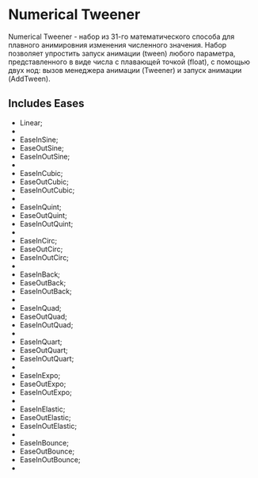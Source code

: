 # Numerical Tweener

Numerical Tweener - набор из 31-го математического способа для плавного анимировния изменения численного значения. Набор позволяет упростить запуск анимации (tween) любого параметра, представленного в виде числа с плавающей точкой (float), с помощью двух нод: вызов менеджера анимации (Tweener) и запуск анимации (AddTween).

## Includes Eases

* Linear;
* 
* EaseInSine;
* EaseOutSine;		
* EaseInOutSine;	
* 
* EaseInCubic;		
* EaseOutCubic;	
* EaseInOutCubic;	
* 
* EaseInQuint;		
* EaseOutQuint;	
* EaseInOutQuint;	
* 
* EaseInCirc;		
* EaseOutCirc;		
* EaseInOutCirc;	
* 
* EaseInBack;		
* EaseOutBack;		
* EaseInOutBack;	
* 
* EaseInQuad;		
* EaseOutQuad;		
* EaseInOutQuad;	
* 
* EaseInQuart;		
* EaseOutQuart;	
* EaseInOutQuart;	
* 
* EaseInExpo;		
* EaseOutExpo;		
* EaseInOutExpo;	
* 
* EaseInElastic;	
* EaseOutElastic;	
* EaseInOutElastic;
* 
* EaseInBounce;	
* EaseOutBounce;	
* EaseInOutBounce;	
* 